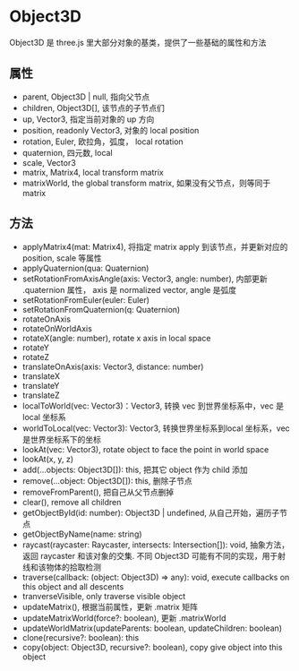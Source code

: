 # Object3D
Object3D 是 three.js 里大部分对象的基类，提供了一些基础的属性和方法
## 属性
* parent, Object3D | null, 指向父节点
* children, Object3D[], 该节点的子节点们
* up, Vector3, 指定当前对象的 up 方向
* position, readonly Vector3, 对象的 local position
* rotation, Euler, 欧拉角，弧度， local rotation
* quaternion, 四元数, local
* scale, Vector3
* matrix, Matrix4, local transform matrix
* matrixWorld, the global transform matrix, 如果没有父节点，则等同于 matrix
## 方法
* applyMatrix4(mat: Matrix4), 将指定 matrix apply 到该节点，并更新对应的 position, scale 等属性
* applyQuaternion(qua: Quaternion)
* setRotationFromAxisAngle(axis: Vector3, angle: number), 内部更新 .quaternion 属性， axis 是 normalized vector, angle 是弧度
* setRotationFromEuler(euler: Euler)
* setRotationFromQuaternion(q: Quaternion)
* rotateOnAxis
* rotateOnWorldAxis
* rotateX(angle: number), rotate x axis in local space
* rotateY
* rotateZ
* translateOnAxis(axis: Vector3, distance: number)
* translateX
* translateY
* translateZ
* localToWorld(vec: Vector3)：Vector3, 转换 vec 到世界坐标系中，vec 是 local 坐标系
* worldToLocal(vec: Vector3): Vector3, 转换世界坐标系到local 坐标系，vec 是世界坐标系下的坐标
* lookAt(vec: Vector3), rotate object to face the point in world space
* lookAt(x, y, z)
* add(...objects: Object3D[]): this, 把其它 object 作为 child 添加
* remove(...object: Object3D[]): this, 删除子节点
* removeFromParent(), 把自己从父节点删掉
* clear(), remove all children
* getObjectById(id: number): Object3D | undefined, 从自己开始，遍历子节点
* getObjectByName(name: string)
* raycast(raycaster: Raycaster, intersects: Intersection[]): void, 抽象方法，返回 raycaster 和该对象的交集. 不同 Object3D 可能有不同的实现，用于射线和该物体的拾取检测
* traverse(callback: (object: Object3D) => any): void, execute callbacks on this object and all descents
* tranverseVisible, only traverse visible object
* updateMatrix(), 根据当前属性，更新 .matrix 矩阵
* updateMatrixWorld(force?: boolean), 更新 .matrixWorld
* updateWorldMatrix(updateParents: boolean, updateChildren: boolean)
* clone(recursive?: boolean): this
* copy(object: Object3D, recursive?: boolean), copy give object into this object